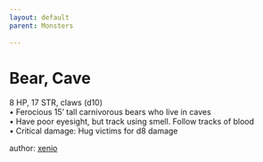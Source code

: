 ```yaml
---
layout: default
parent: Monsters
  
---
```

# Bear, Cave
8 HP, 17 STR, claws (d10)  
• Ferocious 15’ tall carnivorous bears who live in caves  
• Have poor eyesight, but track using smell. Follow tracks of blood  
• Critical damage: Hug victims for d8 damage  

author: [xenio](https://xenioinabottle.blogspot.com/2021/02/classic-monsters-for-cairnito-part-1.html)
